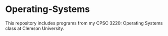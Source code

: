 # Operating-Systems

This repository includes programs from my CPSC 3220: Operating Systems class at Clemson University.
